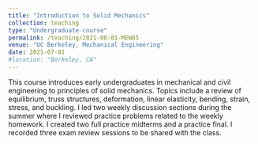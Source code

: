 ```yaml
---
title: "Introduction to Solid Mechanics"
collection: teaching
type: "Undergraduate course"
permalink: /teaching/2021-08-01-MEW85
venue: "UC Berkeley, Mechanical Engineering"
date: 2021-07-01
#location: "Berkeley, CA"
---
```


This course introduces early undergraduates in mechanical and civil engineering to principles of solid mechanics. Topics include a review of equilibrium, truss structures, deformation, linear elasticity, bending, strain, stress, and buckling. I led two weekly discussion sections during the summer where I reviewed practice problems related to the weekly homework. I created two full practice midterms and a practice final. I recorded three exam review sessions to be shared with the class.
